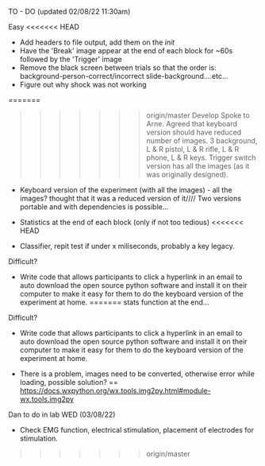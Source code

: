 TO - DO (updated 02/08/22 11:30am)

Easy
<<<<<<< HEAD
- Add headers to file output, add them on the _init_ 
- Have the 'Break' image appear at the end of each block for ~60s followed by the 'Trigger' image
- Remove the black screen between trials so that the order is: background-person-correct/incorrect slide-background....etc... 
- Figure out why shock was not working

=======
	
>>>>>>> origin/master
Develop
>>Spoke to Arne. Agreed that keyboard version should have reduced number of images. 3 background, L & R pistol, L & R rifle, L & R phone, L & R keys.
>> Trigger switch version has all the images (as it was originally designed).
- Keyboard version of the experiment (with all the images) - all the images? thought that it was a reduced version of it////
	Two versions portable and with dependencies is possible...


- Statistics at the end of each block (only if not too tedious)
<<<<<<< HEAD
- Classifier, repit test if under x miliseconds, probably a key legacy.


Difficult?
- Write code that allows participants to click a hyperlink in an email to auto download the open source python software and install it on their computer to make it easy for them to do the keyboard version of the experiment at home.
=======
	stats function at the end...


Difficult?
- Write code that allows participants to click a hyperlink in an email to auto download the open source python 
software and install it on their computer to make it easy for them to do the keyboard version of the experiment at home.

- There is a problem, images need to be converted, otherwise error while loading, possible solution? == 
https://docs.wxpython.org/wx.tools.img2py.html#module-wx.tools.img2py


Dan to do in lab WED (03/08/22)
- Check EMG function, electrical stimulation, placement of electrodes for stimulation.
>>>>>>> origin/master

